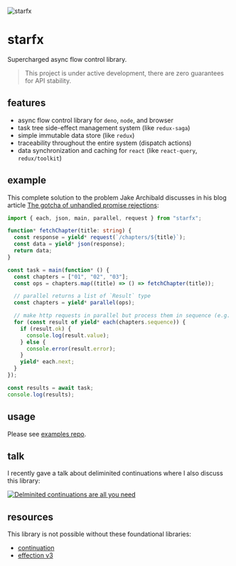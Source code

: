 ![starfx](https://erock.imgs.sh/starfx)

# starfx

Supercharged async flow control library.

> This project is under active development, there are zero guarantees for API
> stability.

## features

- async flow control library for `deno`, `node`, and browser
- task tree side-effect management system (like `redux-saga`)
- simple immutable data store (like `redux`)
- traceability throughout the entire system (dispatch actions)
- data synchronization and caching for `react` (like `react-query`,
  `redux/toolkit`)

## example

This complete solution to the problem Jake Archibald discusses in his blog
article
[The gotcha of unhandled promise rejections](https://jakearchibald.com/2023/unhandled-rejections/):

```ts
import { each, json, main, parallel, request } from "starfx";

function* fetchChapter(title: string) {
  const response = yield* request(`/chapters/${title}`);
  const data = yield* json(response);
  return data;
}

const task = main(function* () {
  const chapters = ["01", "02", "03"];
  const ops = chapters.map((title) => () => fetchChapter(title));

  // parallel returns a list of `Result` type
  const chapters = yield* parallel(ops);

  // make http requests in parallel but process them in sequence (e.g. 01, 02, 03)
  for (const result of yield* each(chapters.sequence)) {
    if (result.ok) {
      console.log(result.value);
    } else {
      console.error(result.error);
    }
    yield* each.next;
  }
});

const results = await task;
console.log(results);
```

## usage

Please see [examples repo](https://github.com/neurosnap/starfx-examples).

## talk

I recently gave a talk about deliminited continuations where I also discuss this
library:

[![Delminited continuations are all you need](http://img.youtube.com/vi/uRbqLGj_6mI/0.jpg)](https://youtu.be/uRbqLGj_6mI?si=Mok0J8Wp0Z-ahFrN)

## resources

This library is not possible without these foundational libraries:

- [continuation](https://github.com/thefrontside/continuation)
- [effection v3](https://github.com/thefrontside/effection/tree/v3)
